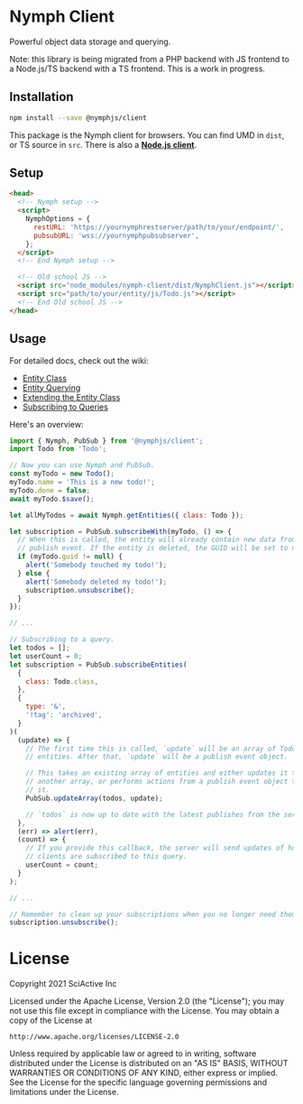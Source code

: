 # Nymph Client

Powerful object data storage and querying.

Note: this library is being migrated from a PHP backend with JS frontend to a Node.js/TS backend with a TS frontend. This is a work in progress.

## Installation

```sh
npm install --save @nymphjs/client
```

This package is the Nymph client for browsers. You can find UMD in `dist`, or TS source in `src`. There is also a **[Node.js client](https://github.com/sciactive/nymphjs/packages/client-node)**.

## Setup

```html
<head>
  <!-- Nymph setup -->
  <script>
    NymphOptions = {
      restURL: 'https://yournymphrestserver/path/to/your/endpoint/',
      pubsubURL: 'wss://yournymphpubsubserver',
    };
  </script>
  <!-- End Nymph setup -->

  <!-- Old school JS -->
  <script src="node_modules/nymph-client/dist/NymphClient.js"></script>
  <script src="path/to/your/entity/js/Todo.js"></script>
  <!-- End Old school JS -->
</head>
```

## Usage

For detailed docs, check out the wiki:

- [Entity Class](https://github.com/sciactive/nymph/wiki/Entity-Class)
- [Entity Querying](https://github.com/sciactive/nymph/wiki/Entity-Querying)
- [Extending the Entity Class](https://github.com/sciactive/nymph/wiki/Extending-the-Entity-Class)
- [Subscribing to Queries](https://github.com/sciactive/nymph/wiki/Subscribing-to-Queries)

Here's an overview:

```js
import { Nymph, PubSub } from '@nymphjs/client';
import Todo from 'Todo';

// Now you can use Nymph and PubSub.
const myTodo = new Todo();
myTodo.name = 'This is a new todo!';
myTodo.done = false;
await myTodo.$save();

let allMyTodos = await Nymph.getEntities({ class: Todo });

let subscription = PubSub.subscribeWith(myTodo, () => {
  // When this is called, the entity will already contain new data from the
  // publish event. If the entity is deleted, the GUID will be set to null.
  if (myTodo.guid != null) {
    alert('Somebody touched my todo!');
  } else {
    alert('Somebody deleted my todo!');
    subscription.unsubscribe();
  }
});

// ...

// Subscribing to a query.
let todos = [];
let userCount = 0;
let subscription = PubSub.subscribeEntities(
  {
    class: Todo.class,
  },
  {
    type: '&',
    '!tag': 'archived',
  }
)(
  (update) => {
    // The first time this is called, `update` will be an array of Todo
    // entities. After that, `update` will be a publish event object.

    // This takes an existing array of entities and either updates it to match
    // another array, or performs actions from a publish event object to update
    // it.
    PubSub.updateArray(todos, update);

    // `todos` is now up to date with the latest publishes from the server.
  },
  (err) => alert(err),
  (count) => {
    // If you provide this callback, the server will send updates of how many
    // clients are subscribed to this query.
    userCount = count;
  }
);

// ...

// Remember to clean up your subscriptions when you no longer need them.
subscription.unsubscribe();
```

# License

Copyright 2021 SciActive Inc

Licensed under the Apache License, Version 2.0 (the "License");
you may not use this file except in compliance with the License.
You may obtain a copy of the License at

    http://www.apache.org/licenses/LICENSE-2.0

Unless required by applicable law or agreed to in writing, software
distributed under the License is distributed on an "AS IS" BASIS,
WITHOUT WARRANTIES OR CONDITIONS OF ANY KIND, either express or implied.
See the License for the specific language governing permissions and
limitations under the License.
